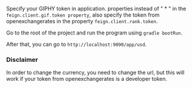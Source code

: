 Specify your GIPHY token in application. properties instead of " * " in the ```feign.client.gif.token property```, also specify the token from openexchangerates in the property ```feign.client.rank.token```.

Go to the root of the project and run the program using ```gradle bootRun```.

After that, you can go to ```http://localhost:9090/app/usd```.

### Disclaimer
In order to change the currency, you need to change the url, but this will work if your token from openexchangerates is a developer token.
